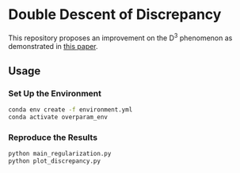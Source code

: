 # Double Descent of Discrepancy

This repository proposes an improvement on the D<sup>3</sup> phenomenon as demonstrated in [this paper](https://arxiv.org/abs/2305.15907).


## Usage

### Set Up the Environment
```bash
conda env create -f environment.yml
conda activate overparam_env
```

### Reproduce the Results
```bash
python main_regularization.py
python plot_discrepancy.py
```
